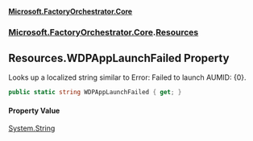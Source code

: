 #### [Microsoft.FactoryOrchestrator.Core](./Microsoft-FactoryOrchestrator-Core.md 'Microsoft.FactoryOrchestrator.Core')
### [Microsoft.FactoryOrchestrator.Core](./Microsoft-FactoryOrchestrator-Core.md 'Microsoft.FactoryOrchestrator.Core').[Resources](./Microsoft-FactoryOrchestrator-Core-Resources.md 'Microsoft.FactoryOrchestrator.Core.Resources')
## Resources.WDPAppLaunchFailed Property
Looks up a localized string similar to Error: Failed to launch AUMID: {0}.  
```csharp
public static string WDPAppLaunchFailed { get; }
```
#### Property Value
[System.String](https://docs.microsoft.com/en-us/dotnet/api/System.String 'System.String')  
